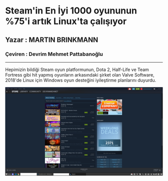 # Steam'in En İyi 1000 oyununun %75'i artık Linux'ta çalışıyor
## Yazar : MARTIN BRINKMANN
### Çeviren : Devrim Mehmet Pattabanoğlu

---

Hepimizin bildiği Steam oyun platformunun, Dota 2, Half-Life ve Team Fortress gibi hit yapmış oyunların arkasındaki şirket olan Valve Software, 2018'de Linux için Windows oyun desteğini iyileştirme planlarını duyurdu.

![Steam on Linux](https://raw.githubusercontent.com/devrimmehmet/Pardus-Gonullusu-Katki-Arsivim/master/G%C3%B6rseller/Ekran%20g%C3%B6r%C3%BCnt%C3%BCs%C3%BC_2022-02-10_14-43-50.png)



